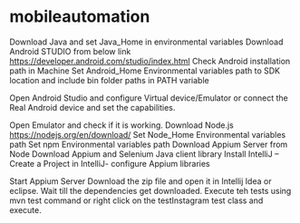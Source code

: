 # mobileautomation

Download Java and set Java_Home in environmental variables
Download Android STUDIO from below link
https://developer.android.com/studio/index.html
Check Android installation path in Machine
Set Android_Home Environmental variables path to SDK location and include bin folder paths in PATH variable

Open Android Studio and configure Virtual device/Emulator or connect the Real Android device and set the capabilities.

Open Emulator and check if it is working.
Download Node.js                                                                                                                        
https://nodejs.org/en/download/
Set Node_Home Environmental variables path
Set npm Environmental variables path
Download Appium Server from Node
Download Appium and Selenium Java client library
Install IntelliJ – Create a Project in IntelliJ- configure Appium libraries

Start Appium Server
Download the zip file and open it in Intellij Idea or eclipse.
Wait till the dependencies get downloaded.
Execute teh tests using mvn test command or right click on  the testInstagram test class and execute.

